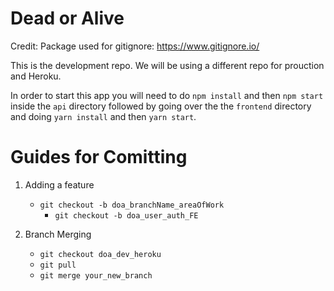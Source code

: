 # Dead or Alive

Credit: Package used for gitignore: https://www.gitignore.io/

This is the development repo. We will be using a different repo for prouction and Heroku.

In order to start this app you will need to do `npm install` and then `npm start` inside the ```api``` directory followed by going over the the ```frontend``` directory and doing `yarn install` and then `yarn start`.

# Guides for Comitting

1. Adding a feature
    - `git checkout -b doa_branchName_areaOfWork`
        - ``` git checkout -b doa_user_auth_FE ```

2. Branch Merging
    - `git checkout doa_dev_heroku`
    - `git pull`
    - `git merge your_new_branch`